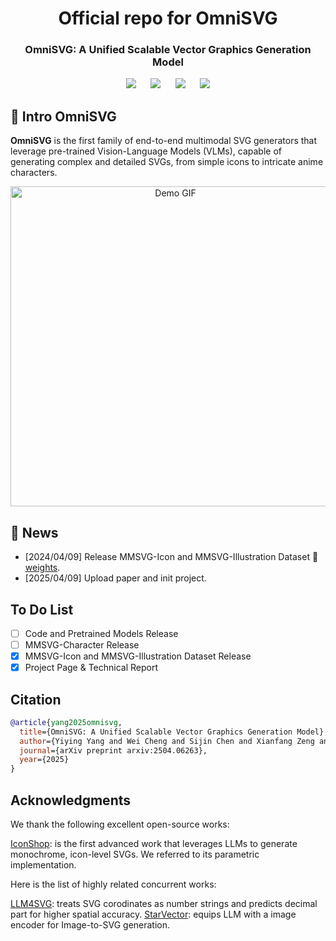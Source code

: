 <div align= "center">
    <h1> Official repo for OmniSVG</h1>

</div>

<p align="center">
  <h3 align="center"><strong>OmniSVG: A Unified Scalable Vector Graphics Generation Model</strong></h3>


<div align="center">

<a href='https://arxiv.org/abs/2504.06263'><img src='https://img.shields.io/badge/arXiv-2504.06263-b31b1b.svg'></a> &nbsp;&nbsp;&nbsp;&nbsp;
 <a href='https://omnisvg.github.io/'><img src='https://img.shields.io/badge/Project-Page-Green'></a> &nbsp;&nbsp;&nbsp;&nbsp;
<a href="https://huggingface.co/OmniSVG"><img src="https://img.shields.io/badge/%F0%9F%A4%97%20Weights-HF-orange"></a> &nbsp;&nbsp;&nbsp;&nbsp;
<a href="https://huggingface.co/OmniSVG"><img src="https://img.shields.io/badge/%F0%9F%A4%97%20Dataset%20-HF-orange"></a>

</div>

## 🏃 Intro OmniSVG

**OmniSVG** is the first family of end-to-end multimodal SVG generators that leverage pre-trained Vision-Language Models (VLMs), capable of generating complex and detailed SVGs, from simple icons to intricate anime characters.


<p align="center">
    <img src="assets/omnisvg-teaser.gif" alt="Demo GIF" width="512px" />
</p>

## 🚩 News

- [2024/04/09] Release MMSVG-Icon and MMSVG-Illustration Dataset 🤗[weights](https://huggingface.co/OmniSVG).
- [2025/04/09] Upload paper and init project.



## To Do List
- [ ] Code and Pretrained Models Release
- [ ] MMSVG-Character Release
- [x] MMSVG-Icon and MMSVG-Illustration Dataset Release
- [x] Project Page & Technical Report

## Citation

```bibtex
@article{yang2025omnisvg,
  title={OmniSVG: A Unified Scalable Vector Graphics Generation Model}, 
  author={Yiying Yang and Wei Cheng and Sijin Chen and Xianfang Zeng and Jiaxu Zhang and Liao Wang and Gang Yu and Xinjun Ma and Yu-Gang Jiang},
  journal={arXiv preprint arxiv:2504.06263},
  year={2025}
}
```


## Acknowledgments
We thank the following excellent open-source works:

[IconShop](https://icon-shop.github.io/): is the first advanced work that leverages LLMs to generate monochrome, icon-level SVGs. We referred to its parametric implementation.

Here is the list of highly related concurrent works:

[LLM4SVG](https://arxiv.org/abs/2412.11102): treats SVG corodinates as number strings and predicts decimal part for higher spatial accuracy.
[StarVector](https://starvector.github.io/): equips LLM with a image encoder for Image-to-SVG generation.


